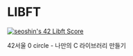 # LIBFT

[![seoshin's 42 Libft Score](https://badge42.vercel.app/api/v2/cl56gccpe001109mava0fxil5/project/2649676)](https://github.com/JaeSeoKim/badge42)

42서울 0 circle - 나만의 C 라이브러리 만들기
